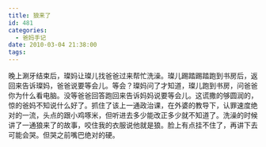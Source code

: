 ```yaml
---
title: 狼来了
id: 481
categories:
  - 爸妈手记
date: 2010-03-04 21:38:00
tags:
---
```


晚上涮牙结束后，璨妈让璨儿找爸爸过来帮忙洗澡。璨儿踢踏踢踏跑到书房后，返回来告诉璨妈，爸爸说要等会儿。等会？璨妈问了才知道，璨儿跑到书房，问爸爸你为什么看电脑。没等爸爸回答跑回来告诉妈妈说要等会儿。这谎撒的够圆润的，惊的爸妈不知说什么好了。抓住了该上一通政治课，在外婆的教导下，认罪速度绝对的一流，头点的跟小鸡啄米，但听进去多少能改正多少就不知道了。洗澡的时候讲了一通狼来了的故事，咬住我的衣服说他就是狼。脸上有点挂不住了，再讲下去可能会哭。但哭之前嘴巴绝对的硬。
